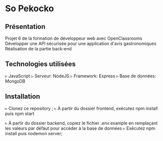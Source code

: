 # So Pekocko

## Présentation
Projet 6 de la formation de développeur web avec OpenClassrooms
Développer une API sécurisée pour une application d'avis gastronomiques
Réalisation de la partie back-end

## Technologies utilisées
▹ JavaScript
▹ Serveur: NodeJS
▹ Framework: Express
▹ Base de données: MongoDB

## Installation
▹ Clonez ce repository ;
▹ À partir du dossier frontend, exécutez npm install puis npm start

▹ À partir du dossier backend, copiez le fichier .env.example en remplaçant les valeurs par défaut pour accéder à la base de données
▹ Exécutez npm install puis nodemon server;
